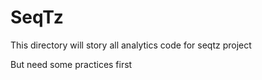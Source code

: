 # SeqTz
This directory will story all analytics code for seqtz project

But need some practices first
